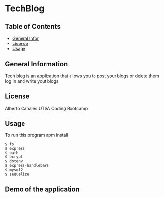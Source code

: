 # TechBlog

## Table of Contents
* [General Infor](#general-information)
* [License](#license)
* [Usage](#usage)
## General Information
Tech blog is an application that allows you to post your blogs or delete them
 log in and write yout blogs
## License
Alberto Canales UTSA Coding Bootcamp
## Usage
To run this program npm install

```
$ fs
$ express
$ path
$ bcrypt
$ dotenv
$ express-handlebars
$ mysql2
$ sequelize

```
## Demo of the application

